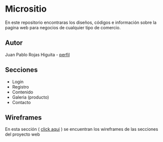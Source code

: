 # Micrositio

En este repositorio encontraras los diseños, códigos e información sobre la pagina web para negocios de cualquier tipo de comercio. 

## Autor

Juan Pablo Rojas Higuita -
[ perfil ](https://www.linkedin.com/in/juan-pablo-rojas-higuita-8127661a5/)

## Secciones

* Login
* Registro
* Contenido
* Galeria (producto)
* Contacto

## Wireframes

En esta sección ( [click aqui](https://github.com/juanp-rojash/Proyecto-Web/tree/master/wireframes) ) se encuentran los wireframes de las secciones del proyecto web
